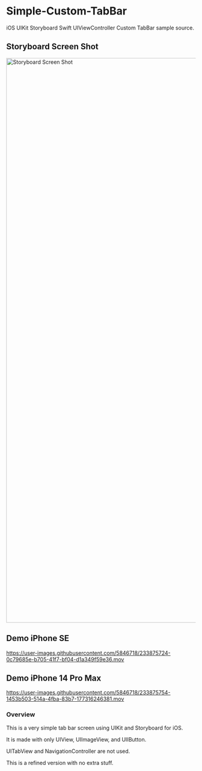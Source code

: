 # Simple-Custom-TabBar
iOS UIKit Storyboard Swift UIViewController Custom TabBar sample source.

## Storyboard Screen Shot
<img width="1501" alt="Storyboard Screen Shot" src="https://user-images.githubusercontent.com/5846718/233875622-479b9ecb-e89d-4b8e-9f11-832888c8528f.png">

## Demo iPhone SE
https://user-images.githubusercontent.com/5846718/233875724-0c79685e-b705-41f7-bf04-d1a349f59e36.mov

## Demo iPhone 14 Pro Max
https://user-images.githubusercontent.com/5846718/233875754-1453b503-514a-4fba-83b7-177316246381.mov

### Overview
This is a very simple tab bar screen using UIKit and Storyboard for iOS.

It is made with only UIView, UIImageView, and UIIButton.

UITabView and NavigationController are not used.

This is a refined version with no extra stuff.

